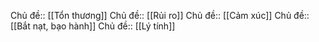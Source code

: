 Chủ đề:: [[Tổn thương]]
Chủ đề:: [[Rủi ro]]
Chủ đề:: [[Cảm xúc]]
Chủ đề:: [[Bắt nạt, bạo hành]]
Chủ đề:: [[Lý tính]]
